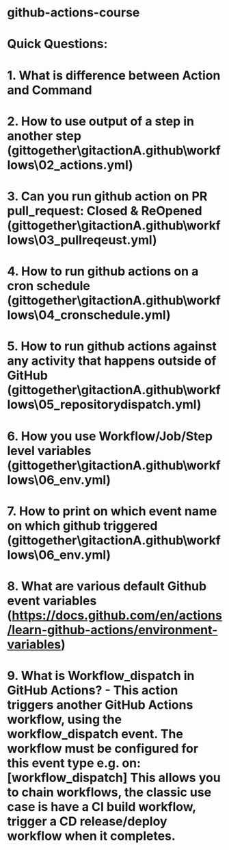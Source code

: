 # github-actions-course
# Quick Questions:
# 1. What is difference between Action and Command
# 2. How to use output of a step in another step (gittogether\gitactionA\.github\workflows\02_actions.yml)
# 3. Can you run github action on PR pull_request: Closed & ReOpened (gittogether\gitactionA\.github\workflows\03_pullreqeust.yml)
# 4. How to run github actions on a cron schedule (gittogether\gitactionA\.github\workflows\04_cronschedule.yml)
# 5. How to run github actions against any activity that happens outside of GitHub (gittogether\gitactionA\.github\workflows\05_repositorydispatch.yml)
# 6. How you use Workflow/Job/Step level variables (gittogether\gitactionA\.github\workflows\06_env.yml)
# 7. How to print on which event name on which github triggered (gittogether\gitactionA\.github\workflows\06_env.yml)
# 8. What are various default Github event variables (https://docs.github.com/en/actions/learn-github-actions/environment-variables)
# 9. What is Workflow_dispatch in GitHub Actions? - This action triggers another GitHub Actions workflow, using the workflow_dispatch event. The workflow must be configured for this event type e.g. on: [workflow_dispatch] This allows you to chain workflows, the classic use case is have a CI build workflow, trigger a CD release/deploy workflow when it completes.
